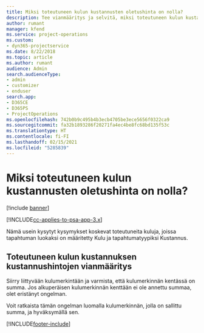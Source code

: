 ```yaml
---
title: Miksi toteutuneen kulun kustannusten oletushinta on nolla?
description: Tee vianmääritys ja selvitä, miksi toteutuneen kulun kustannuksen hinnan oletusarvo on 0.
author: rumant
manager: kfend
ms.service: project-operations
ms.custom:
- dyn365-projectservice
ms.date: 8/22/2018
ms.topic: article
ms.author: rumant
audience: Admin
search.audienceType:
- admin
- customizer
- enduser
search.app:
- D365CE
- D365PS
- ProjectOperations
ms.openlocfilehash: 742b0b9c495b4b3ecb4705be3ece5656f0322ca9
ms.sourcegitcommit: fa32b1893286f20271fa4ec4be8fc68bd135f53c
ms.translationtype: HT
ms.contentlocale: fi-FI
ms.lasthandoff: 02/15/2021
ms.locfileid: "5285839"
---
```

# <a name="why-is-the-price-defaulting-to-zero-on-expense-cost-actuals"></a>Miksi toteutuneen kulun kustannusten oletushinta on nolla?

[!include [banner](../includes/psa-now-project-operations.md)]

[!INCLUDE[cc-applies-to-psa-app-3.x](../includes/cc-applies-to-psa-app-3x.md)]

Nämä usein kysytyt kysymykset koskevat toteutuneita kuluja, joissa tapahtuman luokaksi on määritetty Kulu ja tapahtumatyypiksi Kustannus.

## <a name="troubleshooting-cost-rates-on-expense-cost-actuals"></a>Toteutuneen kulun kustannuksen kustannushintojen vianmääritys

Siirry liittyvään kulumerkintään ja varmista, että kulumerkinnän kentässä on summa. Jos alkuperäisen kulumerkinnän kenttään ei ole annettu summaa, olet eristänyt ongelman.
 
Voit ratkaista tämän ongelman luomalla kulumerkinnän, jolla on sallittu summa, ja hyväksymällä sen.


[!INCLUDE[footer-include](../includes/footer-banner.md)]